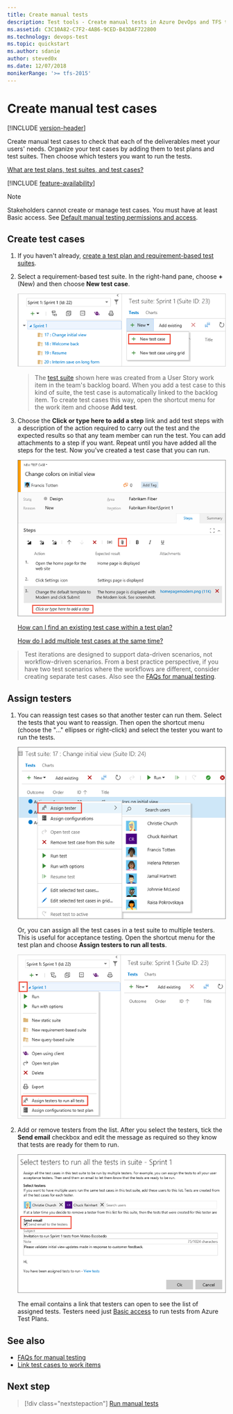 ```yaml
---
title: Create manual tests
description: Test tools - Create manual tests in Azure DevOps and TFS to make sure each of the deliverables meets your users needs
ms.assetid: C3C10A82-C7F2-4AB6-9CED-B43DAF722800
ms.technology: devops-test
ms.topic: quickstart
ms.author: sdanie
author: steved0x
ms.date: 12/07/2018
monikerRange: '>= tfs-2015'
---
```


# Create manual test cases

[!INCLUDE [version-header](includes/version-header.md)] 

<a name="test-cases"></a>
Create manual test cases to check that each of the deliverables 
meet your users' needs. Organize your test cases by adding them
to test plans and test suites. Then choose which testers you want to run 
the tests.

[What are test plans, test suites, and test cases?](create-a-test-plan.md#testplans)

[!INCLUDE [feature-availability](includes/feature-availability.md)] 

> [!NOTE]
> Stakeholders cannot create or manage test cases. You must have at least Basic access.
> See [Default manual testing permissions and access](manual-test-permissions.md).

<a name="createcase"></a>
## Create test cases

1. If you haven't already, 
   [create a test plan and requirement-based test suites](create-a-test-plan.md).

1. Select a requirement-based test suite. In the right-hand pane, choose **+** (New)
   and then choose **New test case**.

   ![Selecting the test suite for a backlog item and adding a new test case](media/create-test-cases/CreateTest_1.png)

   > The [test suite](create-a-test-plan.md) shown here was created from a User Story work item in the team's backlog board. 
   > When you add a test case to this kind of suite, the test case is automatically linked to the backlog item.
   > To create test cases this way, open the shortcut menu for the work item and choose **Add test**.    

1. Choose the **Click or type here to add a step** link and add test steps
   with a description of the action required to carry out the test and the
   expected results so that any team member can run the test.
   You can add attachments to a step if you want. Repeat until you have added
   all the steps for the test. Now you've created a test case that you can run.

   ![Creating the steps for a new manual test case](media/create-test-cases/CreateTest_3.png)

   [How can I find an existing test case within a test plan?](create-a-test-plan.md#findplan)
   
   [How do I add multiple test cases at the same time?](reference-qa.md#add-multiple-test-cases)

> Test iterations are designed to support data-driven scenarios, not workflow-driven scenarios.
  From a best practice perspective, if you have two test scenarios where the workflows are
  different, consider creating separate test cases. Also see the [FAQs for manual testing](reference-qa.md#testcases).

<a name="assigncase"></a>
## Assign testers

1. You can reassign test cases so that another tester can 
   run them. Select the tests that you want to reassign. Then 
   open the shortcut menu (choose the "..." ellipses or right-click) 
   and select the tester you want to run the tests.

   ![Reassigning tests to a different tester](media/create-test-cases/AssignTester.png)

   Or, you can assign all the test cases in a test suite to multiple testers. 
   This is useful for acceptance testing. Open the shortcut menu for the test plan
   and choose **Assign testers to run all tests**. 
   
   ![Assigning testers to run all tests](media/create-test-cases/AssignMultipleTesters.png)

1. Add or remove testers from the list. After you select the testers, tick the **Send email**
   checkbox and edit the message as required so they know that tests are ready for them to run.

   ![Send emails to testers](media/create-test-cases/AssignMultipleTestersEmail.png)

   The email contains a link that testers can open to see the list of assigned tests.
   Testers need just [Basic access](../organizations/security/access-levels.md)
   to run tests from Azure Test Plans.

## See also

* [FAQs for manual testing](reference-qa.md#testcases)
* [Link test cases to work items](../boards/queries/link-work-items-support-traceability.md)

##  Next step

> [!div class="nextstepaction"]
> [Run manual tests](run-manual-tests.md)
